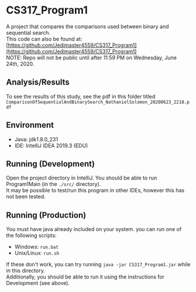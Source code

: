 # CS317_Program1
A project that compares the comparisons used between binary and sequential search.<br>
This code can also be found at: [https://github.com/Jedimaster4559/CS317_Program1](https://github.com/Jedimaster4559/CS317_Program1)<br>
NOTE: Repo will not be public until after 11:59 PM on Wednesday, June 24th, 2020.

## Analysis/Results
To see the results of this study, see the pdf in this folder titled `ComparisonOfSequentialAndBinarySearch_NathanielSolomon_20200623_2218.pdf`<br>

## Environment
- Java: jdk1.8.0_231
- IDE: IntelliJ IDEA 2019.3 (EDU)

## Running (Development)
Open the project directory in IntelliJ. You should be able to run Program1Main (in the `./src/` directory).<br>
It may be possible to test/run this program in other IDEs, however this has not been tested.

## Running (Production)
You must have java already included on your system. you can run one of the following scripts:
- Windows: `run.bat`
- Unix/Linux: `run.sh`<br>

If these don't work, you can try running `java -jar CS317_Program1.jar` while in this directory.<br>
Additionally, you should be able to run it using the instructions for Development (see above).
